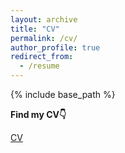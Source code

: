 ```yaml
---
layout: archive
title: "CV"
permalink: /cv/
author_profile: true
redirect_from:
  - /resume
---
```


{% include base_path %}

**Find my CV👇**

[CV](../assets/CV.pdf)
